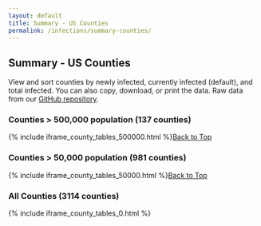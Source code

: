 ```yaml
---
layout: default
title: Summary - US Counties
permalink: /infections/summary-counties/
---
```

## Summary - US Counties

View and sort counties by newly infected, currently infected (default), and total infected. You can also copy, download, or print the data. Raw data from our [GitHub repository](https://github.com/youyanggu/covid19-infection-estimates-latest/blob/main/counties/1_latest_percent_infected_counties.csv).

### Counties > 500,000 population (137 counties)

{% include iframe_county_tables_500000.html %}[Back to Top](#top)

### Counties > 50,000 population (981 counties)

{% include iframe_county_tables_50000.html %}[Back to Top](#top)

### All Counties (3114 counties)

{% include iframe_county_tables_0.html %}
